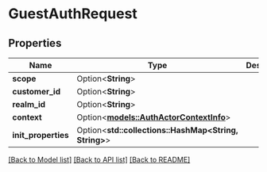 # GuestAuthRequest

## Properties

Name | Type | Description | Notes
------------ | ------------- | ------------- | -------------
**scope** | Option<**String**> |  | [optional]
**customer_id** | Option<**String**> |  | [optional]
**realm_id** | Option<**String**> |  | [optional]
**context** | Option<[**models::AuthActorContextInfo**](AuthActorContextInfo.md)> |  | [optional]
**init_properties** | Option<**std::collections::HashMap<String, String>**> |  | [optional][readonly]

[[Back to Model list]](../README.md#documentation-for-models) [[Back to API list]](../README.md#documentation-for-api-endpoints) [[Back to README]](../README.md)


